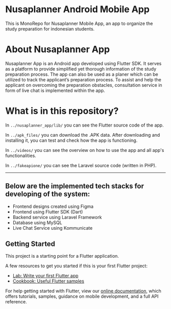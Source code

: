 # Nusaplanner Android Mobile App

This is MonoRepo for Nusaplanner Mobile App, an app to organize the study preparation for indonesian students.

# About Nusaplanner App

Nusaplanner App is an Android app developed using Flutter SDK. It serves as a platform to provide simplified yet thorough information of the study preparation process. The app can also be used as a planer which can be utilized to track the applicant’s preparation process. To assist and help the applicant on overcoming the preparation obstacles, consultation service in form of live chat is implemented within the app.

# What is in this repository?


In `../nusaplanner_app/lib/` you can see the Flutter source code of the app. 

In `../apk_files/` you can download the .APK data. After downloading and installing it, you can test and check how the app is functioning.

In `../videos/` you can see the overview on how to use the app and all app's functionalities.

In `../fakeapione/` you can see the Laravel source code (written in PHP). 

------------
## Below are the implemented tech stacks for developing of the system:

* Frontend designs created using Figma
* Frontend using Flutter SDK (Dart)
* Backend service using Laravel Framework
* Database using MySQL
* Live Chat Service using Kommunicate

## Getting Started

This project is a starting point for a Flutter application.

A few resources to get you started if this is your first Flutter project:

- [Lab: Write your first Flutter app](https://flutter.dev/docs/get-started/codelab)
- [Cookbook: Useful Flutter samples](https://flutter.dev/docs/cookbook)

For help getting started with Flutter, view our
[online documentation](https://flutter.dev/docs), which offers tutorials,
samples, guidance on mobile development, and a full API reference.
